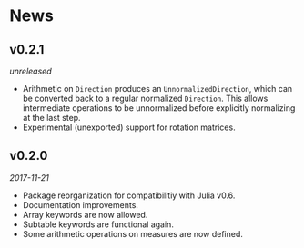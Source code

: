 # News

## v0.2.1

*unreleased*

* Arithmetic on `Direction` produces an `UnnormalizedDirection`, which can be converted back to a
  regular normalized `Direction`. This allows intermediate operations to be unnormalized before
  explicitly normalizing at the last step.
* Experimental (unexported) support for rotation matrices.

## v0.2.0

*2017-11-21*

* Package reorganization for compatibilitiy with Julia v0.6.
* Documentation improvements.
* Array keywords are now allowed.
* Subtable keywords are functional again.
* Some arithmetic operations on measures are now defined.

